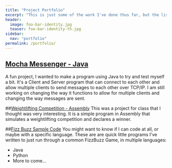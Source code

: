 ```yaml
---
title: "Project Portfolio"
excerpt: "This is just some of the work I've done thus far, but the list is growing every day."
header:
  image: foo-bar-identity.jpg
  teaser: foo-bar-identity-th.jpg
sidebar:
  nav: "portfolio"
permalink: /portfolio/
---
```


## [Mocha Messenger - Java](/mocha-messenger)
A fun project, I wanted to make a program using Java to try and test myself a bit. It's a Client and Server program 
that can connect to each other and allow multiple clients to send messages to each other over TCP/IP. I am still
working on changing the way it functions to allow for multiple clients and changing the way messages are sent.

##[Weightlifting Competition - Assembly](/weightlifting-competition)
This was a project for class that I thought was very interesting. It is a simple program in Assembly that simulates a 
weightlifting competition and declares a winner.

##[Fizz Buzz Sample Code](/fizzbuzz-samples)
You might want to know if I can code at all, or maybe with a specific language. These are are quick little programs I've
written to just run through a common FizzBuzz Game, in multiple languages:

* Java
* Python
* More to come...

